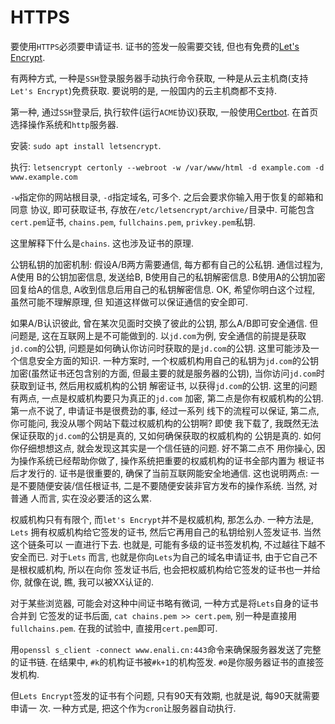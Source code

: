 # HTTPS

要使用`HTTPS`必须要申请证书. 证书的签发一般需要交钱, 但也有免费的[Let's Encrypt](https://letsencrypt.org).

有两种方式, 一种是`SSH`登录服务器手动执行命令获取, 一种是从云主机商(支持`Let's
Encrypt`)免费获取. 要说明的是, 一般国内的云主机商都不支持.

第一种, 通过`SSH`登录后, 执行软件(运行`ACME`协议)获取, 一般使用[Certbot](https://certbot.eff.org). 在首页
选择操作系统和`http`服务器.

安装: `sudo apt install letsencrypt`.

执行: `letsencrypt certonly --webroot -w /var/www/html -d example.com -d www.example.com`

`-w`指定你的网站根目录, `-d`指定域名, 可多个. 之后会要求你输入用于恢复的邮箱和同意
协议, 即可获取证书, 存放在`/etc/letsencrypt/archive/`目录中. 可能包含`cert.pem`证书,
`chains.pem`, `fullchains.pem`, `privkey.pem`私钥.

这里解释下什么是`chains`. 这也涉及证书的原理. 

公钥私钥的加密机制: 假设A/B两方需要通信, 每方都有自己的公私钥. 通信过程为, A使用
B的公钥加密信息, 发送给B, B使用自己的私钥解密信息. B使用A的公钥加密回复给A的信息,
A收到信息后用自己的私钥解密信息. OK, 希望你明白这个过程, 虽然可能不理解原理, 但
知道这样做可以保证通信的安全即可.

如果A/B认识彼此, 曾在某次见面时交换了彼此的公钥, 那么A/B即可安全通信. 但问题是, 
这在互联网上是不可能做到的. 以`jd.com`为例, 安全通信的前提是获取`jd.com`的公钥,
问题是如何确认你访问时获取的是`jd.com`的公钥. 这里可能涉及一个信息安全方面的知识.
一种方案时, 一个权威机构用自己的私钥为`jd.com`的公钥加密(虽然证书还包含别的方面,
但最主要的就是服务器的公钥), 当你访问`jd.com`时获取到证书, 然后用权威机构的公钥
解密证书, 以获得`jd.com`的公钥. 这里的问题有两点, 一点是权威机构要只为真正的`jd.com`
加密, 第二点是你有权威机构的公钥. 第一点不说了, 申请证书是很费劲的事, 经过一系列
线下的流程可以保证, 第二点, 你可能问, 我没从哪个网站下载过权威机构的公钥啊? 即使
我下载了, 我既然无法保证获取的`jd.com`的公钥是真的, 又如何确保获取的权威机构的
公钥是真的. 如何你仔细想想这点, 就会发现这其实是一个信任链的问题. 好不第二点不
用你操心, 因为操作系统已经帮助你做了, 操作系统把重要的权威机构的证书全部内置为
根证书后才发行的. 证书是很重要的, 确保了当前互联网能安全地通信. 这也说明两点:
一是不要随便安装/信任根证书, 二是不要随便安装非官方发布的操作系统. 当然, 对普通
人而言, 实在没必要活的这么累.

权威机构只有有限个, 而`let's Encrypt`并不是权威机构, 那怎么办. 一种方法是, `Lets`
拥有权威机构给它签发的证书, 然后它再用自己的私钥给别人签发证书. 当然这个链条可以
一直进行下去. 也就是, 可能有多级的证书签发机构, 不过越往下越不安全而已. 对于`Lets`
而言, 也就是你向`Lets`为自己的域名申请证书, 由于它自己不是根权威机构, 所以在向你
签发证书后, 也会把权威机构给它签发的证书也一并给你, 就像在说, 瞧, 我可以被XX认证的.

对于某些浏览器, 可能会对这种中间证书略有微词, 一种方式是将`Lets`自身的证书合并到
它签发的证书后面, `cat chains.pem >> cert.pem`, 别一种是直接用`fullchains.pem`.
在我的试验中, 直接用`cert.pem`即可.

用`openssl s_client -connect www.enali.cn:443`命令来确保服务器发送了完整的证书链.
在结果中, `#k`的机构证书被`#k+1`的机构签发. `#0`是你服务器证书的直接签发机构.

但`Lets Encrypt`签发的证书有个问题, 只有90天有效期, 也就是说, 每90天就需要申请一
次. 一种方式是, 把这个作为`cron`让服务器自动执行.

